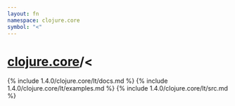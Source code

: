 ```yaml
---
layout: fn
namespace: clojure.core
symbol: "<"
---
```


# [clojure.core](../)/<

{% include 1.4.0/clojure.core/lt/docs.md %}
{% include 1.4.0/clojure.core/lt/examples.md %}
{% include 1.4.0/clojure.core/lt/src.md %}

